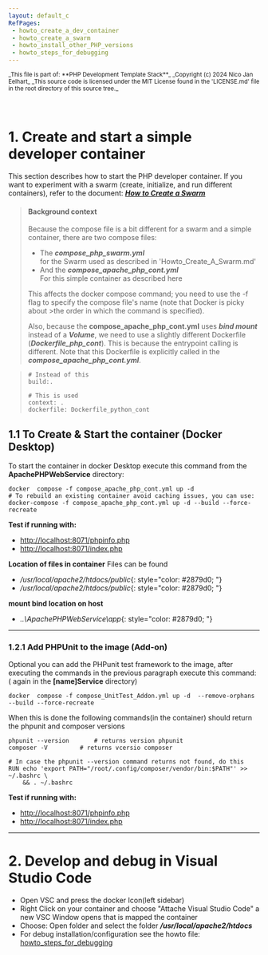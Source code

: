 ```yaml
---
layout: default_c
RefPages:
 - howto_create_a_dev_container
 - howto_create_a_swarm
 - howto_install_other_PHP_versions
 - howto_steps_for_debugging
--- 
```



<small>
_This file is part of: **PHP Development Template Stack**_
_Copyright (c) 2024 Nico Jan Eelhart_
_This source code is licensed under the MIT License found in the  'LICENSE.md' file in the root directory of this source tree._
</small>
<br><br><br>

# 1. Create and start a simple developer container
This section describes how to start the PHP developer container. If you want to experiment with a swarm (create, initialize, and run different containers), refer to the document: [***How to Create a Swarm***](Howto_Create_A_Swarm)


> #### Background context
>Because the compose file is a bit different for a swarm and a simple container, there are two compose files:
>- The ***compose_php_swarm.yml***	<br>for the Swarm used as described in 'Howto_Create_A_Swarm.md'
>- And the ***compose_apache_php_cont.yml*** <br>For this simple container as described here
>
>This affects the docker compose command; you need to use the -f flag to specify the compose file's name (note that Docker is picky about >the order in which the command is specified).
>
>
>Also, because the **compose_apache_php_cont.yml** uses ***bind mount*** instead of a ***Volume***, we need to use a slightly different Dockerfile (***Dockerfile_php_cont***). This is because the entrypoint calling is different. Note that this Dockerfile is explicitly called in the ***compose_apache_php_cont.yml***.
>

>
> ```
> # Instead of this
> build:.
>
> # This is used
> context: .
> dockerfile: Dockerfile_python_cont	    
>```

 
## 1.1 To Create & Start the container (Docker Desktop)
To start the container in docker Desktop execute this command from the **ApachePHPWebService**  directory:  
```
docker  compose -f compose_apache_php_cont.yml up -d
# To rebuild an existing container avoid caching issues, you can use:
docker-compose -f compose_apache_php_cont.yml up -d --build --force-recreate
```

**Test if running with:**
-	[http://localhost:8071/phpinfo.php](http://localhost:8071/phpinfo.php)
-	[http://localhost:8071/index.php](http://localhost:8071/index.php) 

**Location of files in container**
Files can be found
- */usr/local/apache2/htdocs/public*{: style="color: #2879d0; "}
- */usr/local/apache2/htdocs/public*{: style="color: #2879d0; "}

**mount bind location on host**
- *..\ApachePHPWebService\app*{: style="color: #2879d0; "}

----

### 1.2.1 Add PHPUnit to the image (Add-on)
Optional you can add the PHPunit test framework to the image, after executing the commands in the previous paragraph execute  this command: ( again in the **[name]Service**  directory)  
```                                       
docker  compose -f compose_UnitTest_Addon.yml up -d  --remove-orphans --build --force-recreate
```


When this is done the following commands(in the container) should return the phpunit and composer versions 

```
phpunit --version		# returns version phpunit
composer -V			# returns vcersio composer
``` 

```
# In case the phpunit --version command returns not found, do this
RUN echo 'export PATH="/root/.config/composer/vendor/bin:$PATH"' >> ~/.bashrc \
    && . ~/.bashrc
```

**Test if running with:**
-	[http://localhost:8071/phpinfo.php](http://localhost:8071/phpinfo.php)
-	[http://localhost:8071/index.php](http://localhost:8071/index.php) 

----

# 2. Develop and debug in Visual Studio Code
- Open VSC and press the docker Icon(left sidebar)
- Right Click on your container and choose "Attache Visual Studio Code" a new VSC Window opens that is mapped the container
- Choose: Open folder and select the folder ***/usr/local/apache2/htdocs***
- For debug installation/configuration see the howto file: [howto_steps_for_debugging](howto_steps_for_debugging)
